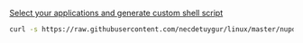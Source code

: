 [Select your applications and generate custom shell script](https://necdetuygur.github.io/linux/)

```sh
curl -s https://raw.githubusercontent.com/necdetuygur/linux/master/nupdate.sh | bash
```
